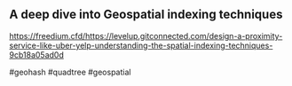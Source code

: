 ## A deep dive into Geospatial indexing techniques

https://freedium.cfd/https://levelup.gitconnected.com/design-a-proximity-service-like-uber-yelp-understanding-the-spatial-indexing-techniques-9cb18a05ad0d


#geohash #quadtree #geospatial
